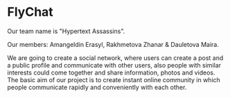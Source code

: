 # FlyChat

Our team name is "Hypertext Assassins".

Our members: Amangeldin Erasyl, Rakhmetova Zhanar & Dauletova Maira.

We are going to create a social network, where users can create a post and a public profile and communicate with other users, also people with similar interests could come together and share information, photos and videos. The basic aim of our project is to create instant online community in which people communicate rapidly and conveniently with each other.
